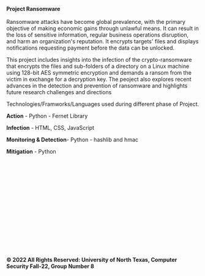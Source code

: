 <b>Project Ransomware</b> <br><br>
Ransomware attacks have become global prevalence, with the primary objective of making economic gains through unlawful means. It can result in the loss of sensitive information, regular business operations disruption, and harm an organization's reputation. It encrypts targets' files and displays notifications requesting payment before the data can be unlocked. <br>


This project includes insights into the infection of the crypto-ransomware that encrypts the files and sub-folders of a directory on a Linux machine using 128-bit AES symmetric encryption and demands a ransom from the victim in exchange for a decryption key. The peoject also explores recent advances in the detection and prevention of ransomware and highlights future research challenges and directions


Technologies/Framworks/Languages used during different phase of Project. 

<b>Action</b> - Python - Fernet Library

<b>Infection</b> - HTML, CSS, JavaScript

<b>Monitoring & Detection</b>- Python - hashlib and hmac

<b>Mitigation</b> - Python

<br>
<br>
<br>
<br>
<br>
<br>
<br>
<br>
<br>
<br>
<br>
<br>
<br>
<br>




















<b> © 2022 All Rights Reserved: University of North Texas, Computer Security Fall-22, Group Number 8 </b>
